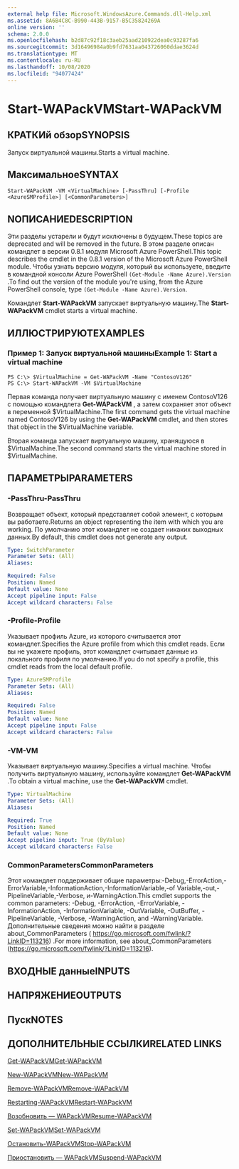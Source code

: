 ```yaml
---
external help file: Microsoft.WindowsAzure.Commands.dll-Help.xml
ms.assetid: 8A6B4C8C-B990-443B-9157-B5C35824269A
online version: ''
schema: 2.0.0
ms.openlocfilehash: b2d87c92f18c3aeb25aad210922dea0c93287fa6
ms.sourcegitcommit: 3d16496984a0b9fd7631aa043726060ddae3624d
ms.translationtype: MT
ms.contentlocale: ru-RU
ms.lasthandoff: 10/08/2020
ms.locfileid: "94077424"
---
```

# <span data-ttu-id="e137f-101">Start-WAPackVM</span><span class="sxs-lookup"><span data-stu-id="e137f-101">Start-WAPackVM</span></span>

## <span data-ttu-id="e137f-102">КРАТКИй обзор</span><span class="sxs-lookup"><span data-stu-id="e137f-102">SYNOPSIS</span></span>
<span data-ttu-id="e137f-103">Запуск виртуальной машины.</span><span class="sxs-lookup"><span data-stu-id="e137f-103">Starts a virtual machine.</span></span>

## <span data-ttu-id="e137f-104">Максимальное</span><span class="sxs-lookup"><span data-stu-id="e137f-104">SYNTAX</span></span>

```
Start-WAPackVM -VM <VirtualMachine> [-PassThru] [-Profile <AzureSMProfile>] [<CommonParameters>]
```

## <span data-ttu-id="e137f-105">NОПИСАНИЕ</span><span class="sxs-lookup"><span data-stu-id="e137f-105">DESCRIPTION</span></span>
<span data-ttu-id="e137f-106">Эти разделы устарели и будут исключены в будущем.</span><span class="sxs-lookup"><span data-stu-id="e137f-106">These topics are deprecated and will be removed in the future.</span></span>
<span data-ttu-id="e137f-107">В этом разделе описан командлет в версии 0.8.1 модуля Microsoft Azure PowerShell.</span><span class="sxs-lookup"><span data-stu-id="e137f-107">This topic describes the cmdlet in the 0.8.1 version of the Microsoft Azure PowerShell module.</span></span>
<span data-ttu-id="e137f-108">Чтобы узнать версию модуля, который вы используете, введите в командной консоли Azure PowerShell `(Get-Module -Name Azure).Version` .</span><span class="sxs-lookup"><span data-stu-id="e137f-108">To find out the version of the module you're using, from the Azure PowerShell console, type `(Get-Module -Name Azure).Version`.</span></span>

<span data-ttu-id="e137f-109">Командлет **Start-WAPackVM** запускает виртуальную машину.</span><span class="sxs-lookup"><span data-stu-id="e137f-109">The **Start-WAPackVM** cmdlet starts a virtual machine.</span></span>

## <span data-ttu-id="e137f-110">ИЛЛЮСТРИРУЮТ</span><span class="sxs-lookup"><span data-stu-id="e137f-110">EXAMPLES</span></span>

### <span data-ttu-id="e137f-111">Пример 1: Запуск виртуальной машины</span><span class="sxs-lookup"><span data-stu-id="e137f-111">Example 1: Start a virtual machine</span></span>
```
PS C:\> $VirtualMachine = Get-WAPackVM -Name "ContosoV126"
PS C:\> Start-WAPackVM -VM $VirtualMachine
```

<span data-ttu-id="e137f-112">Первая команда получает виртуальную машину с именем ContosoV126 с помощью командлета **Get-WAPackVM** , а затем сохраняет этот объект в переменной $VirtualMachine.</span><span class="sxs-lookup"><span data-stu-id="e137f-112">The first command gets the virtual machine named ContosoV126 by using the **Get-WAPackVM** cmdlet, and then stores that object in the $VirtualMachine variable.</span></span>

<span data-ttu-id="e137f-113">Вторая команда запускает виртуальную машину, хранящуюся в $VirtualMachine.</span><span class="sxs-lookup"><span data-stu-id="e137f-113">The second command starts the virtual machine stored in $VirtualMachine.</span></span>

## <span data-ttu-id="e137f-114">ПАРАМЕТРЫ</span><span class="sxs-lookup"><span data-stu-id="e137f-114">PARAMETERS</span></span>

### <span data-ttu-id="e137f-115">-PassThru</span><span class="sxs-lookup"><span data-stu-id="e137f-115">-PassThru</span></span>
<span data-ttu-id="e137f-116">Возвращает объект, который представляет собой элемент, с которым вы работаете.</span><span class="sxs-lookup"><span data-stu-id="e137f-116">Returns an object representing the item with which you are working.</span></span>
<span data-ttu-id="e137f-117">По умолчанию этот командлет не создает никаких выходных данных.</span><span class="sxs-lookup"><span data-stu-id="e137f-117">By default, this cmdlet does not generate any output.</span></span>

```yaml
Type: SwitchParameter
Parameter Sets: (All)
Aliases:

Required: False
Position: Named
Default value: None
Accept pipeline input: False
Accept wildcard characters: False
```

### <span data-ttu-id="e137f-118">-Profile</span><span class="sxs-lookup"><span data-stu-id="e137f-118">-Profile</span></span>
<span data-ttu-id="e137f-119">Указывает профиль Azure, из которого считывается этот командлет.</span><span class="sxs-lookup"><span data-stu-id="e137f-119">Specifies the Azure profile from which this cmdlet reads.</span></span>
<span data-ttu-id="e137f-120">Если вы не укажете профиль, этот командлет считывает данные из локального профиля по умолчанию.</span><span class="sxs-lookup"><span data-stu-id="e137f-120">If you do not specify a profile, this cmdlet reads from the local default profile.</span></span>

```yaml
Type: AzureSMProfile
Parameter Sets: (All)
Aliases:

Required: False
Position: Named
Default value: None
Accept pipeline input: False
Accept wildcard characters: False
```

### <span data-ttu-id="e137f-121">-VM</span><span class="sxs-lookup"><span data-stu-id="e137f-121">-VM</span></span>
<span data-ttu-id="e137f-122">Указывает виртуальную машину.</span><span class="sxs-lookup"><span data-stu-id="e137f-122">Specifies a virtual machine.</span></span>
<span data-ttu-id="e137f-123">Чтобы получить виртуальную машину, используйте командлет **Get-WAPackVM** .</span><span class="sxs-lookup"><span data-stu-id="e137f-123">To obtain a virtual machine, use the **Get-WAPackVM** cmdlet.</span></span>

```yaml
Type: VirtualMachine
Parameter Sets: (All)
Aliases:

Required: True
Position: Named
Default value: None
Accept pipeline input: True (ByValue)
Accept wildcard characters: False
```

### <span data-ttu-id="e137f-124">CommonParameters</span><span class="sxs-lookup"><span data-stu-id="e137f-124">CommonParameters</span></span>
<span data-ttu-id="e137f-125">Этот командлет поддерживает общие параметры:-Debug,-ErrorAction,-ErrorVariable,-InformationAction,-InformationVariable,-of Variable,-out,-PipelineVariable,-Verbose, и-WarningAction.</span><span class="sxs-lookup"><span data-stu-id="e137f-125">This cmdlet supports the common parameters: -Debug, -ErrorAction, -ErrorVariable, -InformationAction, -InformationVariable, -OutVariable, -OutBuffer, -PipelineVariable, -Verbose, -WarningAction, and -WarningVariable.</span></span> <span data-ttu-id="e137f-126">Дополнительные сведения можно найти в разделе about_CommonParameters ( https://go.microsoft.com/fwlink/?LinkID=113216) .</span><span class="sxs-lookup"><span data-stu-id="e137f-126">For more information, see about_CommonParameters (https://go.microsoft.com/fwlink/?LinkID=113216).</span></span>

## <span data-ttu-id="e137f-127">ВХОДНЫЕ данные</span><span class="sxs-lookup"><span data-stu-id="e137f-127">INPUTS</span></span>

## <span data-ttu-id="e137f-128">НАПРЯЖЕНИЕ</span><span class="sxs-lookup"><span data-stu-id="e137f-128">OUTPUTS</span></span>

## <span data-ttu-id="e137f-129">Пуск</span><span class="sxs-lookup"><span data-stu-id="e137f-129">NOTES</span></span>

## <span data-ttu-id="e137f-130">ДОПОЛНИТЕЛЬНЫЕ ССЫЛКИ</span><span class="sxs-lookup"><span data-stu-id="e137f-130">RELATED LINKS</span></span>

[<span data-ttu-id="e137f-131">Get-WAPackVM</span><span class="sxs-lookup"><span data-stu-id="e137f-131">Get-WAPackVM</span></span>](./Get-WAPackVM.md)

[<span data-ttu-id="e137f-132">New-WAPackVM</span><span class="sxs-lookup"><span data-stu-id="e137f-132">New-WAPackVM</span></span>](./New-WAPackVM.md)

[<span data-ttu-id="e137f-133">Remove-WAPackVM</span><span class="sxs-lookup"><span data-stu-id="e137f-133">Remove-WAPackVM</span></span>](./Remove-WAPackVM.md)

[<span data-ttu-id="e137f-134">Restarting-WAPackVM</span><span class="sxs-lookup"><span data-stu-id="e137f-134">Restart-WAPackVM</span></span>](./Restart-WAPackVM.md)

[<span data-ttu-id="e137f-135">Возобновить — WAPackVM</span><span class="sxs-lookup"><span data-stu-id="e137f-135">Resume-WAPackVM</span></span>](./Resume-WAPackVM.md)

[<span data-ttu-id="e137f-136">Set-WAPackVM</span><span class="sxs-lookup"><span data-stu-id="e137f-136">Set-WAPackVM</span></span>](./Set-WAPackVM.md)

[<span data-ttu-id="e137f-137">Остановить-WAPackVM</span><span class="sxs-lookup"><span data-stu-id="e137f-137">Stop-WAPackVM</span></span>](./Stop-WAPackVM.md)

[<span data-ttu-id="e137f-138">Приостановить — WAPackVM</span><span class="sxs-lookup"><span data-stu-id="e137f-138">Suspend-WAPackVM</span></span>](./Suspend-WAPackVM.md)


